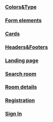 <h3><a href='https://maksim1509.github.io/toxin/colors-type-page'>Colors&Type</a></h3>

<h3><a href='https://maksim1509.github.io/toxin/form-elems-page'>Form elements</a></h3>

<h3><a href='https://maksim1509.github.io/toxin/cards-page'>Cards</a></h3>

<h3><a href='https://maksim1509.github.io/toxin/headers-footers-page'>Headers&Footers</a></h3>

<h3><a href='https://maksim1509.github.io/toxin/landing-page'>Landing page</a></h3>

<h3><a href='https://maksim1509.github.io/toxin/search-room-page'>Search room</a></h3>

<h3><a href='https://maksim1509.github.io/toxin/room-detail-page'>Room details</a></h3>

<h3><a href='https://maksim1509.github.io/toxin/reg-page'>Registration</a></h3>

<h3><a href='https://maksim1509.github.io/toxin/sign-in-page'>Sign In</a></h3>
